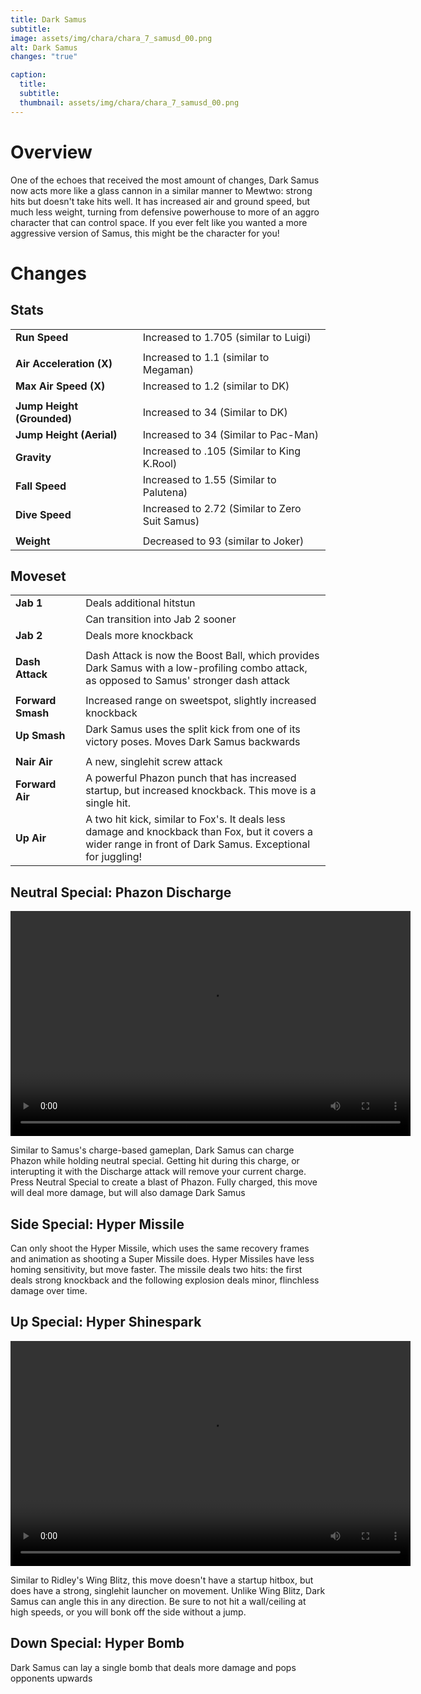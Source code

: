 ```yaml
---
title: Dark Samus
subtitle: 
image: assets/img/chara/chara_7_samusd_00.png
alt: Dark Samus
changes: "true"

caption:
  title:
  subtitle: 
  thumbnail: assets/img/chara/chara_7_samusd_00.png
---
```


# Overview 

One of the echoes that received the most amount of changes, Dark Samus now acts more like a glass cannon in a similar manner to Mewtwo: strong hits but doesn't take hits well. It has increased air and ground speed, but much less weight, turning from defensive powerhouse to more of an aggro character that can control space. If you ever felt like you wanted a more aggressive version of Samus, this might be the character for you! 


# Changes

## Stats

| |  |  |
| :----------- | :-----: | ----------- |
| **Run Speed** | | Increased to 1.705 (similar to Luigi)  |
|  | |  |
| **Air Acceleration (X)** | | Increased to 1.1 (similar to Megaman)  |
| **Max Air Speed (X)** | | Increased to 1.2 (similar to DK)  |
|  | |  |
| **Jump Height (Grounded)** | |Increased to 34 (Similar to DK)  |
| **Jump Height (Aerial)** | |Increased to 34 (Similar to Pac-Man)  |
| **Gravity** | |Increased to .105 (Similar to King K.Rool)  |
| **Fall Speed** | |Increased to 1.55 (Similar to Palutena)  |
| **Dive Speed** | |Increased to 2.72 (Similar to Zero Suit Samus)  |
|  | |  |
| **Weight** | | Decreased to 93 (similar to Joker)  |

## Moveset

| |  |  |
| :----------- | :-----: | ----------- |
| **Jab 1** | | Deals additional hitstun |
|  |  | Can transition into Jab 2 sooner |
| **Jab 2** | | Deals more knockback |
|  |  |  |
| **Dash Attack** | | Dash Attack is now the Boost Ball, which provides Dark Samus with a low-profiling combo attack, as opposed to Samus' stronger dash attack |
|  |  |  |
| **Forward Smash** | | Increased range on sweetspot, slightly increased knockback |
| **Up Smash** | | Dark Samus uses the split kick from one of its victory poses. Moves Dark Samus backwards |
|  |  |  |
| **Nair Air** | | A new, singlehit screw attack |
| **Forward Air** | | A powerful Phazon punch that has increased startup, but increased knockback. This move is a single hit. |
| **Up Air** | | A two hit kick, similar to Fox's. It deals less damage and knockback than Fox, but it covers a wider range in front of Dark Samus. Exceptional for juggling! |


## Neutral Special: Phazon Discharge

<video src="https://csharpm7.github.io/Ultimate14/assets/img/videos/samusd_specialn.mp4" width="640" height="360" controls></video>

Similar to Samus's charge-based gameplan, Dark Samus can charge Phazon while holding neutral special. Getting hit during this charge, or interupting it with the Discharge attack will remove your current charge. Press Neutral Special to create a blast of Phazon. Fully charged, this move will deal more damage, but will also damage Dark Samus

## Side Special: Hyper Missile

Can only shoot the Hyper Missile, which uses the same recovery frames and animation as shooting a Super Missile does. Hyper Missiles have less homing sensitivity, but move faster. The missile deals two hits: the first deals strong knockback and the following explosion deals minor, flinchless damage over time.

## Up Special: Hyper Shinespark

<video src="https://csharpm7.github.io/Ultimate14/assets/img/videos/samusd_specialhi.mp4" width="640" height="360" controls></video>

Similar to Ridley's Wing Blitz, this move doesn't have a startup hitbox, but does have a strong, singlehit launcher on movement. Unlike Wing Blitz, Dark Samus can angle this in any direction. Be sure to not hit a wall/ceiling at high speeds, or you will bonk off the side without a jump.

## Down Special: Hyper Bomb

Dark Samus can lay a single bomb that deals more damage and pops opponents upwards
